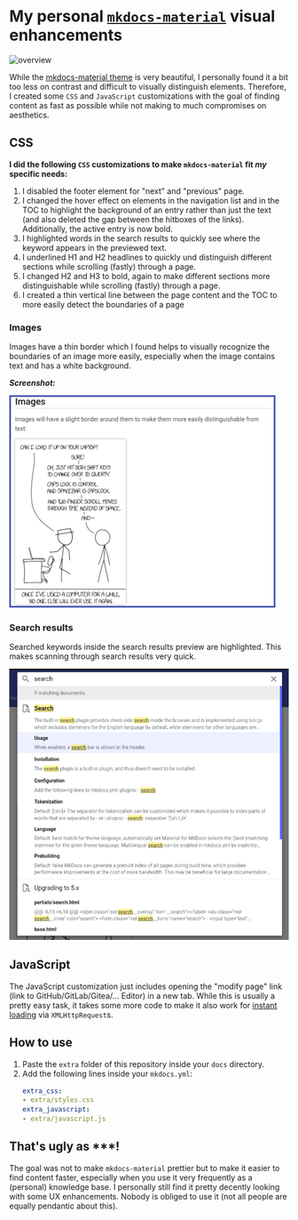 # My personal [`mkdocs-material`](https://squidfunk.github.io/mkdocs-material/) visual enhancements


![overview](overview.gif)


While the [mkdocs-material theme](https://github.com/squidfunk/mkdocs-material) is very beautiful, I personally found it a bit too less on contrast and difficult to visually distinguish elements. Therefore, I created some `CSS` and `JavaScript` customizations with the goal of finding content as fast as possible while not making to much compromises on aesthetics.


## CSS

**I did the following `CSS` customizations to make `mkdocs-material` fit _my_ specific needs:**

1. I disabled the footer element for "next" and "previous" page.
2. I changed the hover effect on elements in the navigation list and in the TOC to highlight the background of an entry rather than just the text (and also deleted the gap between the hitboxes of the links). Additionally, the active entry is now bold.
3. I highlighted words in the search results to quickly see where the keyword appears in the previewed text.
4. I underlined H1 and H2 headlines to quickly und distinguish different sections while scrolling (fastly) through a page.
5. I changed H2 and H3 to bold, again to make different sections more distinguishable while scrolling (fastly) through a page.
6. I created a thin vertical line between the page content and the TOC to more easily detect the boundaries of a page



### Images

Images have a thin border which I found helps to visually recognize the boundaries of an image more easily, especially when the image contains text and has a white background.

_**Screenshot:**_

![images](images.png)


### Search results

Searched keywords inside the search results preview are highlighted. This makes scanning through search results very quick.

![search](search.png)


## JavaScript

The JavaScript customization just includes opening the "modify page" link (link to GitHub/GitLab/Gitea/... Editor) in a new tab. While this is usually a pretty easy task, it takes some more code to make it also work for [instant loading](https://squidfunk.github.io/mkdocs-material/getting-started/#instant-loading) via `XMLHttpRequest`s.


## How to use

1. Paste the `extra` folder of this repository inside your `docs` directory.
2. Add the following lines inside your `mkdocs.yml`:
    ```yml
    extra_css:
    - extra/styles.css
    extra_javascript:
    - extra/javascript.js
    ```

## That's ugly as ***!

The goal was not to make `mkdocs-material` prettier but to make it easier to find content faster, especially when you use it very frequently as a (personal) knowledge base. I personally still find it pretty decently looking with some UX enhancements. Nobody is obliged to use it (not all people are equally pendantic about this).
